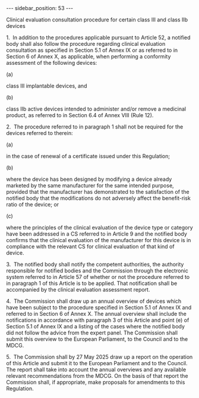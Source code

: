 
<meta data-rh="true" name="docsearch:language" content="en">
<meta data-rh="true" name="docsearch:version" content="current">
<meta data-rh="true" name="docsearch:docusaurus_tag" content="docs-default-current">
        ---
sidebar_position: 53
---
           <p class="stitle-article-norm">Clinical evaluation consultation procedure for certain class III and class IIb devices</p>
   <p class="norm">1.&nbsp;&nbsp;In addition to the procedures 
applicable pursuant to Article&nbsp;52, a notified body shall also 
follow the procedure regarding clinical evaluation consultation as 
specified in Section&nbsp;5.1 of Annex&nbsp;IX or as referred to in 
Section&nbsp;6 of Annex&nbsp;X, as applicable, when performing a 
conformity assessment of the following devices:</p>
   <div class="grid-container grid-list">
      <div class="list grid-list-column-1">
         <span>(a)&nbsp;</span>
      </div>
      <div class="grid-list-column-2">
         <p class="norm">class III implantable devices, and</p>
      </div>
   </div>
   <div class="grid-container grid-list">
      <div class="list grid-list-column-1">
         <span>(b)&nbsp;</span>
      </div>
      <div class="grid-list-column-2">
         <p class="norm">class IIb active devices intended to administer
 and/or remove a medicinal product, as referred to in Section&nbsp;6.4 
of Annex&nbsp;VIII (Rule 12).</p>
      </div>
   </div>
   <p class="norm">2.&nbsp;&nbsp;The procedure referred to in paragraph&nbsp;1 shall not be required for the devices referred to therein:</p>
   <div class="grid-container grid-list">
      <div class="list grid-list-column-1">
         <span>(a)&nbsp;</span>
      </div>
      <div class="grid-list-column-2">
         <p class="norm">in the case of renewal of a certificate issued under this Regulation;</p>
      </div>
   </div>
   <div class="grid-container grid-list">
      <div class="list grid-list-column-1">
         <span>(b)&nbsp;</span>
      </div>
      <div class="grid-list-column-2">
         <p class="norm">where the device has been designed by modifying
 a device already marketed by the same manufacturer for the same 
intended purpose, provided that the manufacturer has demonstrated to the
 satisfaction of the notified body that the modifications do not 
adversely affect the benefit-risk ratio of the device; or</p>
      </div>
   </div>
   <div class="grid-container grid-list">
      <div class="list grid-list-column-1">
         <span>(c)&nbsp;</span>
      </div>
      <div class="grid-list-column-2">
         <p class="norm">where the principles of the clinical evaluation
 of the device type or category have been addressed in a CS referred to 
in Article&nbsp;9 and the notified body confirms that the clinical 
evaluation of the manufacturer for this device is in compliance with the
 relevant CS for clinical evaluation of that kind of device.</p>
      </div>
   </div>
   <p class="norm">3.&nbsp;&nbsp;The notified body shall notify the 
competent authorities, the authority responsible for notified bodies and
 the Commission through the electronic system referred to in 
Article&nbsp;57 of whether or not the procedure referred to in 
paragraph&nbsp;1 of this Article&nbsp;is to be applied. That 
notification shall be accompanied by the clinical evaluation assessment 
report.</p>
   <p class="norm">4.&nbsp;&nbsp;The Commission shall draw up an annual 
overview of devices which have been subject to the procedure specified 
in Section&nbsp;5.1 of Annex&nbsp;IX and referred to in Section&nbsp;6 
of Annex&nbsp;X. The annual overview shall include the notifications in 
accordance with paragraph&nbsp;3 of this Article&nbsp;and point&nbsp;(e)
 of Section&nbsp;5.1 of Annex&nbsp;IX and a listing of the cases where 
the notified body did not follow the advice from the expert panel. The 
Commission shall submit this overview to the European Parliament, to the
 Council and to the MDCG.</p>
   <p class="norm">5.&nbsp;&nbsp;The Commission shall by 27 May 2025 
draw up a report on the operation of this Article&nbsp;and submit it to 
the European Parliament and to the Council. The report shall take into 
account the annual overviews and any available relevant recommendations 
from the MDCG. On the basis of that report the Commission shall, if 
appropriate, make proposals for amendments to this Regulation.</p>
